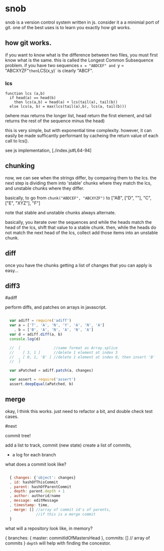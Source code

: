 # snob

snob is a version control system written in js. consider it a a minimial port of git.
one of the best uses is to learn you exactly how git works. 

## how git works.

if you want to know what is the difference between two files, you must first know what is the same.
this is called the Longest Common Subsequence problem. if you have two sequences `x = "ABDCEF" and `y = "ABCXYZF"` then `LCS(x,y)` is clearly "ABCF".


### lcs

```
function lcs (a,b)
  if head(a) == head(b)
    then lcs(a,b) = head(a) + lcs(tail(a), tail(b))
  else lcs(a, b) = max(lcs(tail(a),b), lcs(a, tail(b)))
```

(where max returns the longer list, head return the first element, and tail returns the rest of the sequence minus the head)

this is very simple, but with exponential time complexity.
however, it can easily be made sufficantly performant by cacheing the return value of each call to lcs().

see js implementation, [./index.js#L64-94]

## chunking

now, we can see when the strings differ, by comparing them to the lcs. the next step is dividing them into 'stable' chunks where they match the lcs, and unstable chunks where they differ.

basically, to go from `chunk("ABDCEF", "ABCXYZF")` to 
["AB", ["D", ""], "C", ["E", "XYZ"], "F"]

note that stable and unstable chunks always alternate.

basically, you iterate over the sequences and while the heads match the head of the lcs, shift that value to a stable chunk.
then, while the heads do not match the next head of the lcs,
collect add those items into an unstable chunk.

## diff

once you have the chunks getting a list of changes that you can apply is easy...

## diff3
 


#adiff

perform diffs, and patches on arrays in javascript.

``` js

  var adiff = require('adiff')
  var a = ['T', 'A', 'N', 'Y', 'A', 'N', 'A']
    , b = ['B', 'A', 'N', 'A', 'N', 'A']
  var d = adiff.diff(a, b)
  console.log(d)

  //  [               //same format as Array.splice 
  //    [ 3, 1 ]      //delete 1 element at index 3
  //  , [ 0, 1, 'B' ] //delete 1 element at index 0, then insert 'B'
  //  ]

  var aPatched = adiff.patch(a, changes)

  var assert = require('assert')
  assert.deepEqual(aPatched, b)

```

## merge

okay, I think this works. just need to refactor a bit,
and double check test cases. 

#next

commit tree!

add a list to track,
commit (new state)
create a list of commits,

  - a log for each branch

what does a commit look like?

``` js

  { changes: {'object': changes}
  , id: hashOfThisCommit
  , parent: hashOfParentCommit
  , depth: parent.depth + 1
  , author: authorid/name
  , message: editMessage
  , timestamp: time,
  , merge: [] //array of commit id's of parents, 
              //if this is a merge commit
  }

```

what will a repository look like, in memory?

{ branches: {
    master: commitIdOfMastersHead
  },
  commits: [] // array of commits 
}
`depth` will help with finding the concestor.
    

